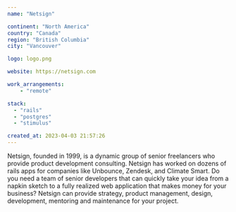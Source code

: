 ```yaml
---
name: "Netsign"

continent: "North America"
country: "Canada"
region: "British Columbia"
city: "Vancouver"

logo: logo.png

website: https://netsign.com

work_arrangements:
    - "remote"

stack:
  - "rails"
  - "postgres"
  - "stimulus"

created_at: 2023-04-03 21:57:26
---
```

Netsign, founded in 1999, is a dynamic group of senior freelancers who provide product development consulting. Netsign has worked on dozens of rails apps for companies like Unbounce, Zendesk, and Climate Smart. Do you need a team of senior developers that can quickly take your idea from a napkin sketch to a fully realized web application that makes money for your business? Netsign can provide strategy, product management, design, development, mentoring and maintenance for your project.
